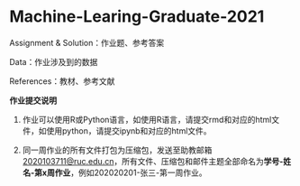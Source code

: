 # Machine-Learing-Graduate-2021

Assignment & Solution：作业题、参考答案

Data：作业涉及到的数据

References：教材、参考文献

**作业提交说明**

1. 作业可以使用R或Python语言，如使用R语言，请提交rmd和对应的html文件，如使用python，请提交ipynb和对应的html文件。

2. 同一周作业的所有文件打包为压缩包，发送至助教邮箱 2020103711@ruc.edu.cn，所有文件、压缩包和邮件主题全部命名为**学号-姓名-第x周作业**，例如202020201-张三-第一周作业。

